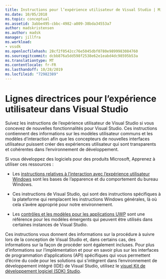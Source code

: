 ```yaml
---
title: Instructions pour l’expérience utilisateur de Visual Studio | Microsoft Docs
ms.date: 10/05/2018
ms.topic: conceptual
ms.assetid: 3abbe495-cbbc-4982-a809-38bda34553a7
author: madskristensen
ms.author: madsk
manager: jillfra
ms.workload:
- vssdk
ms.openlocfilehash: 28cf2f0542cc76e5045dbf0780e9899983084760
ms.sourcegitcommit: dcbb876a5dd598f2538e62e1eabd4dc98595b53a
ms.translationtype: MT
ms.contentlocale: fr-FR
ms.lasthandoff: 10/28/2019
ms.locfileid: "72982389"
---
```

# <a name="visual-studio-user-experience-guidelines"></a>Lignes directrices pour l’expérience utilisateur dans Visual Studio
Suivez les instructions de l’expérience utilisateur de Visual Studio si vous concevez de nouvelles fonctionnalités pour Visual Studio. Ces instructions contiennent des informations sur les modèles utilisateur communs et les modèles d’interaction afin que les concepteurs de nouvelles interfaces utilisateur puissent créer des expériences utilisateur qui sont transparents et cohérentes dans l’environnement de développement.

Si vous développez des logiciels pour des produits Microsoft, Apprenez à utiliser ces ressources :

- Les [instructions relatives à l’interaction avec l’expérience utilisateur Windows](/windows/win32/uxguide/guidelines) sont les bases de l’apparence et du comportement du bureau Windows.

- Ces instructions de Visual Studio, qui sont des instructions spécifiques à la plateforme qui remplacent les instructions Windows générales, là où cela s’avère approprié pour notre environnement.

- Les [contrôles et les modèles pour les applications UWP](/windows/uwp/design/controls-and-patterns) sont une référence pour les modèles émergents qui peuvent être utilisés dans certaines instances de Visual Studio.

Ces instructions vous donnent des informations sur la procédure à suivre lors de la conception de Visual Studio et, dans certains cas, des informations sur la façon de procéder sont également incluses. Pour plus d’informations sur l’implémentation et pour en savoir plus sur les interfaces de programmation d’applications (API) spécifiques qui vous permettent d’écrire du code pour les solutions qui s’intègrent dans l’environnement de développement intégré (IDE) de Visual Studio, utilisez le [visuel Kit de développement logiciel (SDK) Studio](../visual-studio-sdk.md).